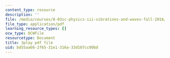 ```yaml
---
content_type: resource
description: ''
file: /media/courses/8-03sc-physics-iii-vibrations-and-waves-fall-2016/bd55aa662f6531e1316a33d107cc09bd_BX4QPdP7fT8.pdf
file_type: application/pdf
learning_resource_types: []
ocw_type: OCWFile
resourcetype: Document
title: 3play pdf file
uid: bd55aa66-2f65-31e1-316a-33d107cc09bd
---
```

